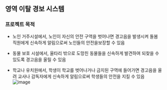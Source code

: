 ## 영역 이탈 경보 시스템

### 프로젝트 목적
* 노인 거주시설에서, 노인이 자신의 안전 구역을 벗어나면 경고음을 발생시켜 돌봄 직원에게 신속하게 알림으로써 노인들의 안전을보장할 수 있음

* 동물 보호 시설에서, 울타리 밖으로 도망친 동물들을 신속하게 발견하여 되찾을 수 있도록 경고음을 울릴 수 있음

* 학교나 유치원에서, 학생이 학교를 벗어나거나 금지된 구역에 들어가면 경고음을 울려 교사나 감독자에게 신속하게 알림으로써 학생들의 안전을 지킬 수 있음
![image](https://github.com/user-attachments/assets/623ba0d0-2f70-4477-96c3-c38234dde947)
